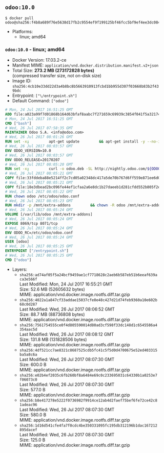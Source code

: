 ## `odoo:10.0`

```console
$ docker pull odoo@sha256:f4b8a689f76e5638d17fb2c9554ef9f199125bf46fcc5bf9ef4ee3dc084f7c6a
```

-	Platforms:
	-	linux; amd64

### `odoo:10.0` - linux; amd64

-	Docker Version: 17.03.2-ce
-	Manifest MIME: `application/vnd.docker.distribution.manifest.v2+json`
-	Total Size: **273.2 MB (273172828 bytes)**  
	(compressed transfer size, not on-disk size)
-	Image ID: `sha256:4cb10e33dd22d3a4b8bc8b5663910913fcbd1bb955d307f03668b83b2f439bdc`
-	Entrypoint: `["\/entrypoint.sh"]`
-	Default Command: `["odoo"]`

```dockerfile
# Mon, 24 Jul 2017 16:51:25 GMT
ADD file:a023a99f7d01868b164d63bfaf8aabc7f271659c69939c3854f041f5a3217428 in / 
# Mon, 24 Jul 2017 16:51:25 GMT
CMD ["bash"]
# Wed, 26 Jul 2017 07:58:35 GMT
MAINTAINER Odoo S.A. <info@odoo.com>
# Wed, 26 Jul 2017 08:01:26 GMT
RUN set -x;         apt-get update         && apt-get install -y --no-install-recommends             ca-certificates             curl             node-less             python-gevent             python-pip             python-renderpm             python-support             python-watchdog         && curl -o wkhtmltox.deb -SL http://nightly.odoo.com/extra/wkhtmltox-0.12.1.2_linux-jessie-amd64.deb         && echo '40e8b906de658a2221b15e4e8cd82565a47d7ee8 wkhtmltox.deb' | sha1sum -c -         && dpkg --force-depends -i wkhtmltox.deb         && apt-get -y install -f --no-install-recommends         && apt-get purge -y --auto-remove -o APT::AutoRemove::RecommendsImportant=false -o APT::AutoRemove::SuggestsImportant=false npm         && rm -rf /var/lib/apt/lists/* wkhtmltox.deb         && pip install psycogreen==1.0
# Wed, 26 Jul 2017 08:03:57 GMT
ENV ODOO_VERSION=10.0
# Wed, 26 Jul 2017 08:03:57 GMT
ENV ODOO_RELEASE=20170207
# Wed, 26 Jul 2017 08:05:20 GMT
RUN set -x;         curl -o odoo.deb -SL http://nightly.odoo.com/${ODOO_VERSION}/nightly/deb/odoo_${ODOO_VERSION}.${ODOO_RELEASE}_all.deb         && echo '5d2fb0cc03fa0795a7b2186bb341caa74d372e82 odoo.deb' | sha1sum -c -         && dpkg --force-depends -i odoo.deb         && apt-get update         && apt-get -y install -f --no-install-recommends         && rm -rf /var/lib/apt/lists/* odoo.deb
# Wed, 26 Jul 2017 08:05:21 GMT
COPY file:33fddeba88e5214ff2c7cd05a02348dc417a5de70b767d6ff559e871ee6d046a in / 
# Wed, 26 Jul 2017 08:05:21 GMT
COPY file:18e3dbead2bc096fe44ef1cfaa2a6e8dc1b27daeeb1d281cfdd552b805f2e767 in /etc/odoo/ 
# Wed, 26 Jul 2017 08:05:22 GMT
RUN chown odoo /etc/odoo/odoo.conf
# Wed, 26 Jul 2017 08:05:23 GMT
RUN mkdir -p /mnt/extra-addons         && chown -R odoo /mnt/extra-addons
# Wed, 26 Jul 2017 08:05:24 GMT
VOLUME [/var/lib/odoo /mnt/extra-addons]
# Wed, 26 Jul 2017 08:05:24 GMT
EXPOSE 8069/tcp 8071/tcp
# Wed, 26 Jul 2017 08:05:24 GMT
ENV ODOO_RC=/etc/odoo/odoo.conf
# Wed, 26 Jul 2017 08:05:24 GMT
USER [odoo]
# Wed, 26 Jul 2017 08:05:25 GMT
ENTRYPOINT ["/entrypoint.sh"]
# Wed, 26 Jul 2017 08:05:25 GMT
CMD ["odoo"]
```

-	Layers:
	-	`sha256:ad74af05f5a24bcf9459ae1cf7718628c2aeb6b587eb51b6eeaf639aca3e566f`  
		Last Modified: Mon, 24 Jul 2017 16:55:21 GMT  
		Size: 52.6 MB (52605632 bytes)  
		MIME: application/vnd.docker.image.rootfs.diff.tar.gzip
	-	`sha256:4022a1a847cf33addae15037cfe0e48c427d21d74feb9360a10e602b68c0d287`  
		Last Modified: Wed, 26 Jul 2017 08:06:52 GMT  
		Size: 88.7 MB (88736808 bytes)  
		MIME: application/vnd.docker.image.rootfs.diff.tar.gzip
	-	`sha256:7561754555ce0f4d805590014d80ad3cf598f33dc148d1c6545586a4354aac5d`  
		Last Modified: Wed, 26 Jul 2017 08:08:12 GMT  
		Size: 131.8 MB (131828506 bytes)  
		MIME: application/vnd.docker.image.rootfs.diff.tar.gzip
	-	`sha256:4df521cc7ae8321c8687525cdb5fc41c5f5d0d4700675e52ed403315ba5a8c6a`  
		Last Modified: Wed, 26 Jul 2017 08:07:30 GMT  
		Size: 600.0 B  
		MIME: application/vnd.docker.image.rootfs.diff.tar.gzip
	-	`sha256:e02b4ef2035c6fb260bf8a6484e69c0c233695031c64330b1a0253e7f06073c0`  
		Last Modified: Wed, 26 Jul 2017 08:07:30 GMT  
		Size: 577.0 B  
		MIME: application/vnd.docker.image.rootfs.diff.tar.gzip
	-	`sha256:b8e417278e5222f0736982f9914ce12ab4d2faef75bef6fe72ce42c81adeac96`  
		Last Modified: Wed, 26 Jul 2017 08:07:30 GMT  
		Size: 580.0 B  
		MIME: application/vnd.docker.image.rootfs.diff.tar.gzip
	-	`sha256:1d16d541cfe4fa7f0cdc4be350331095fc195db312196b1dac167212895dacef`  
		Last Modified: Wed, 26 Jul 2017 08:07:30 GMT  
		Size: 125.0 B  
		MIME: application/vnd.docker.image.rootfs.diff.tar.gzip

